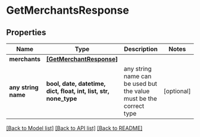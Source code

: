 # GetMerchantsResponse


## Properties
Name | Type | Description | Notes
------------ | ------------- | ------------- | -------------
**merchants** | [**[GetMerchantResponse]**](GetMerchantResponse.md) |  | 
**any string name** | **bool, date, datetime, dict, float, int, list, str, none_type** | any string name can be used but the value must be the correct type | [optional]

[[Back to Model list]](../README.md#documentation-for-models) [[Back to API list]](../README.md#documentation-for-api-endpoints) [[Back to README]](../README.md)



